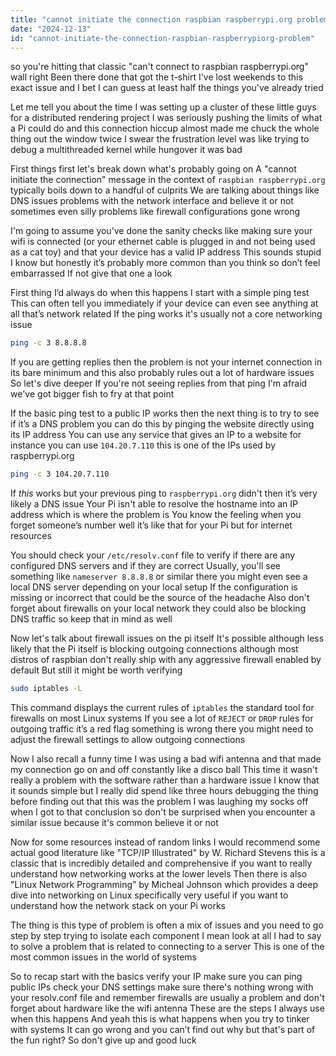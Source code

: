 ```yaml
---
title: "cannot initiate the connection raspbian raspberrypi.org problem?"
date: "2024-12-13"
id: "cannot-initiate-the-connection-raspbian-raspberrypiorg-problem"
---
```


 so you're hitting that classic "can't connect to raspbian raspberrypi.org" wall right Been there done that got the t-shirt I've lost weekends to this exact issue and I bet I can guess at least half the things you've already tried

Let me tell you about the time I was setting up a cluster of these little guys for a distributed rendering project I was seriously pushing the limits of what a Pi could do and this connection hiccup almost made me chuck the whole thing out the window twice I swear the frustration level was like trying to debug a multithreaded kernel while hungover it was bad

First things first let's break down what's probably going on A "cannot initiate the connection" message in the context of `raspbian raspberrypi.org` typically boils down to a handful of culprits We are talking about things like DNS issues problems with the network interface and believe it or not sometimes even silly problems like firewall configurations gone wrong

I'm going to assume you’ve done the sanity checks like making sure your wifi is connected (or your ethernet cable is plugged in and not being used as a cat toy) and that your device has a valid IP address This sounds stupid I know but honestly it’s probably more common than you think so don’t feel embarrassed If not give that one a look

First thing I’d always do when this happens I start with a simple ping test This can often tell you immediately if your device can even see anything at all that’s network related If the ping works it's usually not a core networking issue

```bash
ping -c 3 8.8.8.8
```

If you are getting replies then the problem is not your internet connection in its bare minimum and this also probably rules out a lot of hardware issues So let's dive deeper If you're not seeing replies from that ping I'm afraid we've got bigger fish to fry at that point

If the basic ping test to a public IP works then the next thing is to try to see if it’s a DNS problem you can do this by pinging the website directly using its IP address You can use any service that gives an IP to a website for instance you can use `104.20.7.110` this is one of the IPs used by raspberrypi.org

```bash
ping -c 3 104.20.7.110
```

If *this* works but your previous ping to `raspberrypi.org` didn't then it’s very likely a DNS issue Your Pi isn't able to resolve the hostname into an IP address which is where the problem is You know the feeling when you forget someone’s number well it’s like that for your Pi but for internet resources

You should check your `/etc/resolv.conf` file to verify if there are any configured DNS servers and if they are correct Usually, you'll see something like `nameserver 8.8.8.8` or similar there you might even see a local DNS server depending on your local setup If the configuration is missing or incorrect that could be the source of the headache Also don't forget about firewalls on your local network they could also be blocking DNS traffic so keep that in mind as well

Now let's talk about firewall issues on the pi itself It's possible although less likely that the Pi itself is blocking outgoing connections although most distros of raspbian don't really ship with any aggressive firewall enabled by default But still it might be worth verifying

```bash
sudo iptables -L
```

This command displays the current rules of `iptables` the standard tool for firewalls on most Linux systems If you see a lot of `REJECT` or `DROP` rules for outgoing traffic it’s a red flag something is wrong there you might need to adjust the firewall settings to allow outgoing connections

Now I also recall a funny time I was using a bad wifi antenna and that made my connection go on and off constantly like a disco ball This time it wasn't really a problem with the software rather than a hardware issue I know that it sounds simple but I really did spend like three hours debugging the thing before finding out that this was the problem I was laughing my socks off when I got to that conclusion so don't be surprised when you encounter a similar issue because it's common believe it or not

Now for some resources instead of random links I would recommend some actual good literature like "TCP/IP Illustrated" by W. Richard Stevens this is a classic that is incredibly detailed and comprehensive if you want to really understand how networking works at the lower levels Then there is also "Linux Network Programming" by Micheal Johnson which provides a deep dive into networking on Linux specifically very useful if you want to understand how the network stack on your Pi works

The thing is this type of problem is often a mix of issues and you need to go step by step trying to isolate each component I mean look at all I had to say to solve a problem that is related to connecting to a server This is one of the most common issues in the world of systems

So to recap start with the basics verify your IP make sure you can ping public IPs check your DNS settings make sure there's nothing wrong with your resolv.conf file and remember firewalls are usually a problem and don't forget about hardware like the wifi antenna These are the steps I always use when this happens And yeah this is what happens when you try to tinker with systems It can go wrong and you can’t find out why but that's part of the fun right? So don't give up and good luck
